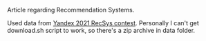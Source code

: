 Article regarding Recommendation Systems.

Used data from [Yandex 2021 RecSys contest](https://yandex.ru/cup/ml/analysis/#RecSys).
Personally I can't get download.sh script to work, so there's a zip archive in
data folder.


